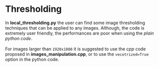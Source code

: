 # Thresholding

In **local_thresholding.py** the user can find some image thresholding techniques that can be applied to any images. Although, the code is extremely user friendly, the performances are poor when using the *plain python code*. <br /><br />
For images larger than ```1920x1080``` it is suggested to use the *cpp* code proposed in **images_manipulation.cpp**, or to use the ```vecotrized=True``` option in the python code. 
